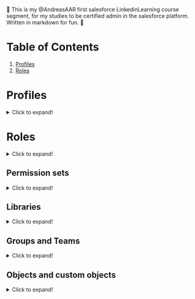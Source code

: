 
🦑 This is my @AndreasAAR first salesforce LinkedinLearning course segment, for my studies to be certified admin in the salesforce platform. Written in markdown for fun. 🦑

# Table of Contents
1. [Profiles](#Profiles)
2. [Roles](#Roles)

# Profiles<a name="Profiles"></a>
<details>
  <summary>Click to expand!</summary>
<img src = ./resources/sysadScreen.png>

<strong>Profiles manage access to:</strong>
* Fields
* Object types
* Apps

You can also edit properties and add a description to the profile.
Assigned users give you a list of all the users with the profile assigned.
As you get into the meat of the profile, with various settings, with assigned apps etc.
The tabs will have different layouts too depending on your profiles accessible apps or fields.

<img src = ./resources/assignedapp.png>

Here we can see that weve added the app "sales" as the sales dropdown becomes available.

As system administrator built in you will manage call centers and cases.

<img src = ./resources/assignedappApex.png>

You can set the profileLogin as well.
<img src = ./resources/profileLogin.png>
This gives you the ability to set shorter time windows. If the access is generated from another source you would just the SAMLJithandler interface to manage the login via SSO for example.
<img src = ./resources/password.png>
Password policies set how frequently a password expires.
</details>

# Roles<a name="Roles"></a>
<details>
  <summary>Click to expand!</summary>
<img src = roles.png>
Roles means superiors in a hierarchy have access to all the records the lower in the hiearchy have access to.
Roles are seeing others opportunities, if they are related to you in the hierarchy. It does depend on sharing settings however.

<img src = ./resources/hiearchyexpanded.png>

If you expand, the role hiearchy will show you all levels and connections in a tree structure.

<img src = UI.png>
You can steer your view style in the UI section.

A record owner can always edit and view its record.

<img src = ./resources/sharing.png>

Sharing rules are how you give access to records.
Usually you start exclusively from private, salesforce policy is to <em>start from the lowest possible access/highest safety level</em>.

</details>

Permission sets
-------
<details>
  <summary>Click to expand!</summary>
<img src = ./resources/permissionset.png>
Permission sets are a bit like extended profiles.
If you have 100s of profiles that likely means you didnt have access to permission sets.
Permission sets are like additional profiles you can have unlimited amounts of.

<p><Strong>When to use permission sets</Strong>  </br>  
 If you only have a few users in a few profiles, and youd want these 3 different people to own the same group? You could extend all of these, but then theyd need to share rights they shouldnt share.
Permission sets is a additional set of granularity.</p>

<img src = ./resources/permissiondefault.png>
Per default nothing is checked in SF permission sets.
To just make a chatter permission set we would only need create and use chatter. Thats it.
If we have different user licenses, its important to note that you yourself can only have two salesforce licenses.
Permission sets prevents the creation of hundreds of granular profiles.

<img src = ./resources/permissionapps.png>
You can give access to apps via permission sets.
By default you also dont have access to any extra objects by a permission set.
However you wont <span style="color:red"> lose any access</span> by being given <em>permission set</em>.
</details>

Libraries
-----
<details>
  <summary>Click to expand!</summary>
<img src = ./resources/libs.png>
Salesforce stores files in searchable folder directories called <em>libraries</em>.
With the search capability you can also search dynamically. You grant users access via library permissions.
Under the shared content tag we can see we dont have access to libraries yet under "my libraries".
You use a library wizard to add.

<img src = ./resources/savelib.png>
You can save material to a specific lib, not only pull things from sf into your lib.
By subscribing to a content pack you can get notifications on material added by colleagues etc.
</details>

Groups and Teams
-----
<details>
  <summary>Click to expand!</summary>
Groups and teams are similiar to permission sets.
<img src = ./resources/group.png>
We can add both roles and specific users.

  ![Sharing rule](/./resources/sharingRule.png)

  Adding people to a team would generally be a way to add someone to a team were they would get access to a bunch of records regardless of earlier access rules.
</details>

Objects and custom objects
-----
<details>



  <summary>Click to expand!</summary>
Objects and their relations can go very deep. THe fields themselves can link to other objects. You have standard and custom fields as well.
Customs <em>API names</em> are always suffixed with <Strong>"__c"</Strong>.


<Strong>Standard Fields</Strong>
Every object has a name field regardless.
The API name and the label name can be different however.
A record can also be owned by different objects. It can be owned by a lookup or a queue.
You can also create custom fields and relationships.
<em>Auto number</em> is system generated, and incremented for each record, for different reasons.
Theres also another formula tool for pulling in values from other objects etc.
<img src = ./resources/relationship.png>
<em>Lookup fields</em> are a way to create connections or relationships between objects.
The relationships are two types, children, and parents. You can have many children, but only one parent.
<img src = ./resources/relationshipaccess.png>
There are settings for the relationships, to allow for equal or less access to the related object.
</details>
